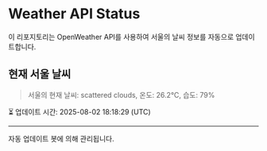 
# Weather API Status

이 리포지토리는 OpenWeather API를 사용하여 서울의 날씨 정보를 자동으로 업데이트합니다.

## 현재 서울 날씨
> 서울의 현재 날씨: scattered clouds, 온도: 26.2°C, 습도: 79%

⏳ 업데이트 시간: 2025-08-02 18:18:29 (UTC)

---
자동 업데이트 봇에 의해 관리됩니다.
